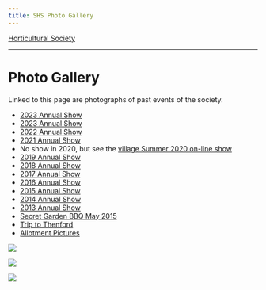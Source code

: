 ```yaml
---
title: SHS Photo Gallery
---
```




[Horticultural Society](/horticultural-society)

----

# Photo Gallery

Linked to this page are photographs of past events of the society. 

* [2023 Annual Show](2024AnnualShow)
* [2023 Annual Show](2023AnnualShow)
* [2022 Annual Show](2022AnnualShow)
* [2021 Annual Show](2021AnnualShow)
* No show in 2020, but see the [village Summer 2020 on-line show](/home/events/summer-2020/)
* [2019 Annual Show](2019AnnualShow)
* [2018 Annual Show](2018AnnualShow)
* [2017 Annual Show](2017AnnualShow)
* [2016 Annual Show](2016AnnualShow)
* [2015 Annual Show](2015AnnualShow)
* [2014 Annual Show](2014AnnualShow)
* [2013 Annual Show](2013AnnualShow)
* [Secret Garden BBQ May 2015](SecretGardenBBQMay2015)
* [Trip to Thenford](TriptoThenford)
* [Allotment Pictures](AllotmentPictures)

 

![](https://lh3.googleusercontent.com/pw/ACtC-3drpmUfJ9uqhVGxHDySwLTHckfjTYEePNix489MTgVSC1f9wDGCkxS_ItylGnn-SJMGjfJa6uz_ZGcYGQONNMI4CQZgTmlSscKxbmB1hvT8o8p-j8MI6RWB3P44OfxaSl1_5cK9gRsxdxO0lrzb5BOG=w969-h380-no?authuser=1)

![](https://lh3.googleusercontent.com/pw/ACtC-3fa4zh5CXxAO4adcN7E0Lc4ueWHm1yNcnGZ4ucevI-Vz-1ENBsovXyWRk28EH0666uxsggDfn05_Rpe7SMzWDHIWZnI_x6xuy_Ohq1MXunuSt88nrSq3mHFfBGP4RDdC4xyY7kOHVR2JYiahQDN9tJU=w1109-h371-no?authuser=1)

![](https://lh3.googleusercontent.com/pw/ACtC-3ekzwbpYJoV2i-6yf2kRLT9HcvkfgOWegfkmDkO517Duiq3l6AmMzaMueSM4DbhcgNUvkW_GQHSVIByytJUdonEEyn66ksn_4Ag4y23YeLKQLsJNvv7rm7Z9Cz8FSU8pxnY0J6_uVPsEvs1C7e3HPi6=w1090-h597-no?authuser=1)




